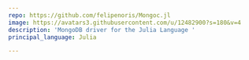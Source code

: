 ```yaml
---
repo: https://github.com/felipenoris/Mongoc.jl
image: https://avatars3.githubusercontent.com/u/12482900?s=180&v=4
description: 'MongoDB driver for the Julia Language '
principal_language: Julia

---
```

